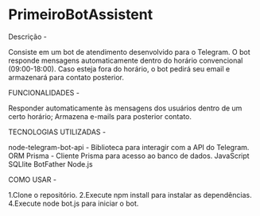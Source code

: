 # PrimeiroBotAssistent
Descrição -

Consiste em um bot de atendimento desenvolvido para o Telegram. O bot responde mensagens automaticamente dentro do horário convencional (09:00-18:00).
Caso esteja fora do horário, o bot pedirá seu email e armazenará para contato posterior.


FUNCIONALIDADES -

Responder automaticamente às mensagens dos usuários dentro de um certo horário;
Armazena e-mails para posterior contato.


TECNOLOGIAS UTILIZADAS -

 
node-telegram-bot-api - Biblioteca para interagir com a API do Telegram.
ORM Prisma - Cliente Prisma para acesso ao banco de dados.
JavaScript
SQLlite
BotFather
Node.js


COMO USAR -     

1.Clone o repositório.
2.Execute npm install para instalar as dependências.
4.Execute node bot.js para iniciar o bot.
